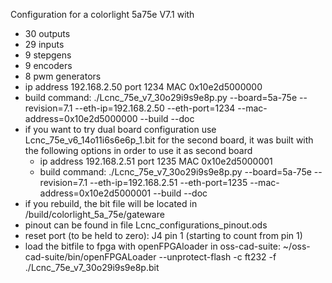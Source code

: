 Configuration for a colorlight 5a75e V7.1 with
- 30 outputs
- 29 inputs
- 9 stepgens
- 9 encoders
- 8 pwm generators
- ip address 192.168.2.50 port 1234 MAC 0x10e2d5000000
- build command: ./Lcnc_75e_v7_30o29i9s9e8p.py --board=5a-75e --revision=7.1 --eth-ip=192.168.2.50 --eth-port=1234 --mac-address=0x10e2d5000000 --build --doc
- if you want to try dual board configuration use Lcnc_75e_v6_14o11i6s6e6p_1.bit for the second board, it was built with the following options in order to use it as second board
    - ip address 192.168.2.51 port 1235 MAC 0x10e2d5000001
    - build command: ./Lcnc_75e_v7_30o29i9s9e8p.py --board=5a-75e --revision=7.1 --eth-ip=192.168.2.51 --eth-port=1235 --mac-address=0x10e2d5000001 --build --doc
- if you rebuild, the bit file will be located in /build/colorlight_5a_75e/gateware
- pinout can be found in file Lcnc_configurations_pinout.ods
- reset port (to be held to zero): J4 pin 1 (starting to count from pin 1)
- load the bitfile to fpga with openFPGAloader in oss-cad-suite: ~/oss-cad-suite/bin/openFPGALoader --unprotect-flash -c ft232 -f ./Lcnc_75e_v7_30o29i9s9e8p.bit
